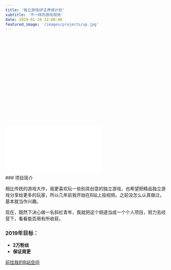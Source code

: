 ```yaml
---
title: '独立游戏UP主养成计划'
subtitle: '不一样的游戏视频'
date: 2019-01-10 22:00:00
featured_image: '/images/projects/up.jpg'
---
```

<div class="resp-container" style="position: relative; overflow: hidden; padding-top: 56.25%;">
    <iframe src="//player.bilibili.com/player.html?aid=11861148&cid=19584556&page=1" frameborder="0" webkitallowfullscreen mozallowfullscreen allowfullscreen></iframe>
</div>
### 项目简介

相比传统的游戏大作，我更喜欢玩一些别具创意的独立游戏，也希望把精品独立游戏分享给更多的玩家，所以几年前我开始在B站上投视频。之前没怎么认真做过，基本就当作兴趣。

现在，既然下决心做一名斜杠青年，我就把这个频道当成一个个人项目，努力去经营下，看看能否用有所收获。

### 2019年目标：
- **2万粉丝**
- **保证周更**

<a href="http://space.bilibili.com/3271545" class="button button--large">前往我的B站空间</a>
